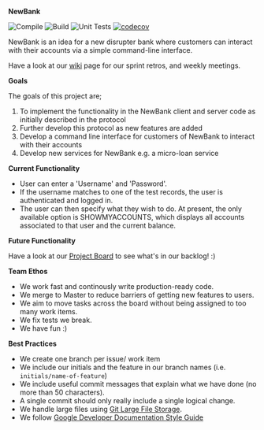 **NewBank**

![Compile](https://github.com/pratikthanki/NewBank/workflows/Compile/badge.svg)
![Build](https://github.com/pratikthanki/NewBank/workflows/Build%20Master/badge.svg)
![Unit Tests](https://github.com/pratikthanki/NewBank/workflows/Unit%20Tests/badge.svg)
[![codecov](https://codecov.io/gh/pratikthanki/NewBank/branch/master/graph/badge.svg?token=STPTR67RGK)](https://codecov.io/gh/pratikthanki/NewBank)

NewBank is an idea for a new disrupter bank where customers can interact with their accounts via a simple 
command-line interface.

Have a look at our [wiki](https://github.com/pratikthanki/NewBank/wiki/) page for our sprint retros, and weekly meetings.


**Goals**

The goals of this project are;
1. To implement the functionality in the NewBank client and server code as initially described in the protocol
2. Further develop this protocol as new features are added
3. Develop a command line interface for customers of NewBank to interact with their
accounts
4. Develop new services for NewBank e.g. a micro-loan service


**Current Functionality**

- User can enter a 'Username' and 'Password'.
- If the username matches to one of the test records, the user is authenticated and logged in.
- The user can then specify what they wish to do. At present, the only available option is SHOWMYACCOUNTS, which 
displays all accounts associated to that user and the current balance.


**Future Functionality**

Have a look at our [Project Board](https://github.com/pratikthanki/NewBank/projects/1) to see what's in our backlog! :)


**Team Ethos**

- We work fast and continously write production-ready code.
- We merge to Master to reduce barriers of getting new features to users.
- We aim to move tasks across the board without being assigned to too many work items.
- We fix tests we break.
- We have fun :) 

**Best Practices**

- We create one branch per issue/ work item
- We include our initials and the feature in our branch names (i.e. `initials/name-of-feature`)
- We include useful commit messages that explain what we have done (no more than 50 characters).
- A single commit should only really include a single logical change.
- We handle large files using [Git Large File Storage](https://git-lfs.github.com/).
- We follow [Google Developer Documentation Style Guide](https://developers.google.com/style)
